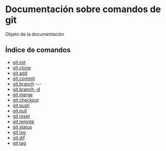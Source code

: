 # Documentación sobre comandos de git
Objeto de la documentación
## Índice  de comandos
- [git init](git-init.md)
- [git clone](git-clone.md)
- [git add](git-add.md)
- [git commit](git-commit.md)
- [git branch](git-branch.md) ---
- [git branch -d](git-branch-d.md)
- [git merge](git-merge.md)
- [git checkout](git-checkout.md)
- [git push](git-push.md)
- [git pull](git-pull.md)
- [git reset](git-reset.md)
- [git remote](git-remote.md)
- [git status](git-status.md)
- [git log](git-log.md)
- [git dif](git-dif.md)
- [git tag](git-tag.md)
